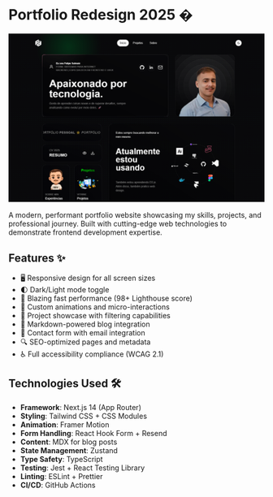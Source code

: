 # Portfolio Redesign 2025 �

![Project Preview](./public/preview.png) <!-- Add a preview image if available -->

A modern, performant portfolio website showcasing my skills, projects, and professional journey. Built with cutting-edge web technologies to demonstrate frontend development expertise.

## Features ✨

- 🖥️ Responsive design for all screen sizes
- 🌓 Dark/Light mode toggle
- 🚀 Blazing fast performance (98+ Lighthouse score)
- 🎨 Custom animations and micro-interactions
- 📂 Project showcase with filtering capabilities
- 📝 Markdown-powered blog integration
- 📧 Contact form with email integration
- 🔍 SEO-optimized pages and metadata
- ♿ Full accessibility compliance (WCAG 2.1)

## Technologies Used 🛠️

- **Framework**: Next.js 14 (App Router)
- **Styling**: Tailwind CSS + CSS Modules
- **Animation**: Framer Motion
- **Form Handling**: React Hook Form + Resend
- **Content**: MDX for blog posts
- **State Management**: Zustand
- **Type Safety**: TypeScript
- **Testing**: Jest + React Testing Library
- **Linting**: ESLint + Prettier
- **CI/CD**: GitHub Actions
